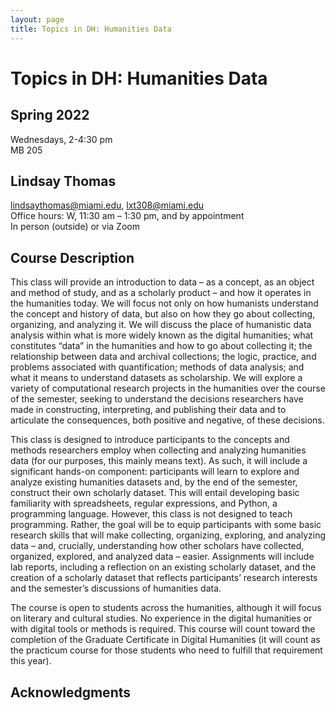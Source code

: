 ```yaml
---
layout: page
title: Topics in DH: Humanities Data
---
```

# Topics in DH: Humanities Data

## Spring 2022
Wednesdays, 2-4:30 pm<br>
MB 205

## Lindsay Thomas
lindsaythomas@miami.edu, lxt308@miami.edu<br>
Office hours: W, 11:30 am – 1:30 pm, and by appointment<br>
In person (outside) or via Zoom

## Course Description
This class will provide an introduction to data – as a concept, as an object and method of study, and as a scholarly product – and how it operates in the humanities today. We will focus not only on how humanists understand the concept and history of data, but also on how they go about collecting, organizing, and analyzing it. We will discuss the place of humanistic data analysis within what is more widely known as the digital humanities; what constitutes “data” in the humanities and how to go about collecting it; the relationship between data and archival collections; the logic, practice, and problems associated with quantification; methods of data analysis; and what it means to understand datasets as scholarship. We will explore a variety of computational research projects in the humanities over the course of the semester, seeking to understand the decisions researchers have made in constructing, interpreting, and publishing their data and to articulate the consequences, both positive and negative, of these decisions.

This class is designed to introduce participants to the concepts and methods researchers employ when collecting and analyzing humanities data (for our purposes, this mainly means text). As such, it will include a significant hands-on component: participants will learn to explore and analyze existing humanities datasets and, by the end of the semester, construct their own scholarly dataset. This will entail developing basic familiarity with spreadsheets, regular expressions, and Python, a programming language. However, this class is not designed to teach programming. Rather, the goal will be to equip participants with some basic research skills that will make collecting, organizing, exploring, and analyzing data – and, crucially, understanding how other scholars have collected, organized, explored, and analyzed data – easier. Assignments will include lab reports, including a reflection on an existing scholarly dataset, and the creation of a scholarly dataset that reflects participants’ research interests and the semester’s discussions of humanities data.

The course is open to students across the humanities, although it will focus on literary and cultural studies. No experience in the digital humanities or with digital tools or methods is required. This course will count toward the completion of the Graduate Certificate in Digital Humanities (it will count as the practicum course for those students who need to fulfill that requirement this year).

## Acknowledgments
